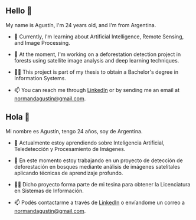 ## Hello 👋

My name is Agustín, I'm 24 years old, and I'm from Argentina.

- 🌱 Currently, I'm learning about Artificial Intelligence, Remote Sensing, and Image Processing.

- 🔭 At the moment, I'm working on a deforestation detection project in forests using satellite image analysis and deep learning techniques.

- 👨‍🎓 This project is part of my thesis to obtain a Bachelor's degree in Information Systems.

- 📫 You can reach me through [LinkedIn](https://www.linkedin.com/in/normandagustin/) or by sending me an email at <normandagustin@gmail.com>.



## Hola 👋

Mi nombre es Agustín, tengo 24 años, soy de Argentina.

- 🌱 Actualmente estoy aprendiendo sobre Inteligencia Artificial, Teledetección y Procesamiento de Imágenes.

- 🔭 En este momento estoy trabajando en un proyecto de detección de deforestación en bosques mediante análisis de imágenes satelitales aplicando técnicas de aprendizaje profundo.

- 👨‍🎓 Dicho proyecto forma parte de mi tesina para obtener la Licenciatura en Sistemas de Información.

- 📫 Podés contactarme a través de [LinkedIn](https://www.linkedin.com/in/normandagustin/) o envíandome un correo a <normandagustin@gmail.com>.

<!--
Here are some ideas to get you started:
- 👯 I’m looking to collaborate on ...
- 🤔 I’m looking for help with ...
- 💬 Ask me about ...
- 😄 Pronouns: ...
- ⚡ Fun fact: ...

-->
